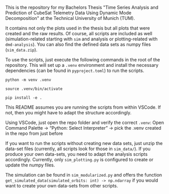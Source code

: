 This is the repository for my Bachelors Thesis "Time Series Analysis and Prediction of CubeSat Telemetry Data Using Dynamic Mode Decomposition" at the Technical University of Munich (TUM).

It contains not only the plots used in the thesis but all plots that were created and the raw results. Of course, all scripts are included as well (simulation-related starting with `sim` and analysis or plotting-related with `dmd-analysis`). You can also find the defined data sets as numpy files (`sim_data.zip`).

To use the scripts, just execute the following commands in the root of the repository. This will set up a `.venv` environment and install the necessary dependencies (can be found in `pyproject.toml`) to run the scripts.

`python -m venv .venv`

`source .venv/bin/activate`

`pip install -e .`

This README assumes you are running the scripts from within VSCode. If not, then you might have to adapt the structure accordingly.

Using VSCode, just open the repo folder and verify the correct `.venv`: Open Command Palette -> “Python: Select Interpreter” -> pick the .venv created in the repo from just before

If you want to run the scripts without creating new data sets, just unzip the data-set files (currently, all scripts look for those in `sim_data/`). If you produce your own data-sets, you need to adapt the analysis scripts accordingly. Currently, only `sim_plotting.py` is configured to create or update the numpy files.

The simulation can be found in `sim_modularized.py` and offers the function `get_simulated_data(simulated_orbits: int) -> np.ndarray` if you would want to create your own data-sets from other scripts.
